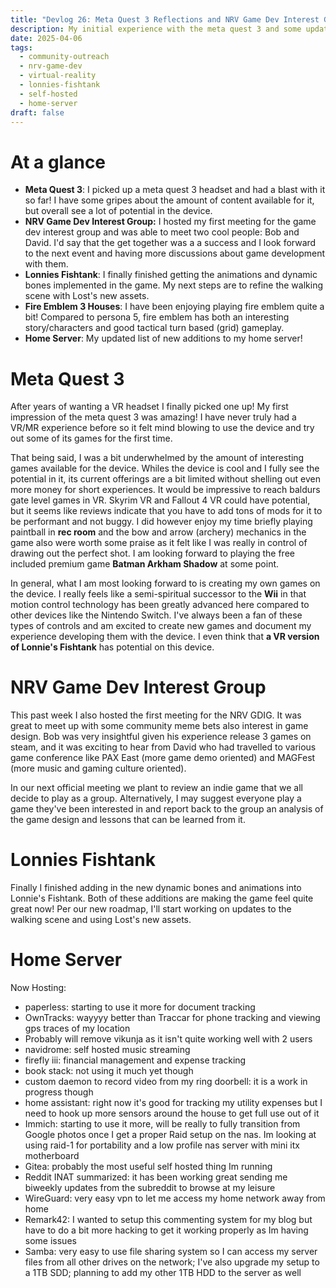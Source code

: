 ```yaml
---
title: "Devlog 26: Meta Quest 3 Reflections and NRV Game Dev Interest Group"
description: My initial experience with the meta quest 3 and some updates on the NRV game dev interest group.
date: 2025-04-06
tags:
  - community-outreach
  - nrv-game-dev
  - virtual-reality
  - lonnies-fishtank
  - self-hosted
  - home-server
draft: false
---
```

# At a glance

- **Meta Quest 3**: I picked up a meta quest 3 headset and had a blast with it so far! I have some gripes about the amount of content available for it, but overall see a lot of potential in the device.
- **NRV Game Dev Interest Group:** I hosted my first meeting for the game dev interest group and was able to meet two cool people: Bob and David. I'd say that the get together was a a success and I look forward to the next event and having more discussions about game development with them.
- **Lonnies Fishtank**: I finally finished getting the animations and dynamic bones implemented in the game. My next steps are to refine the walking scene with Lost's new assets.
- **Fire Emblem 3 Houses**: I have been enjoying playing fire emblem quite a bit! Compared to persona 5, fire emblem has both an interesting story/characters and good tactical turn based (grid) gameplay.
- **Home Server**: My updated list of new additions to my home server!

# Meta Quest 3

After years of wanting a VR headset I finally picked one up! My first impression of the meta quest 3 was amazing! I have never truly had a VR/MR experience before so it felt mind blowing to use the device and try out some of its games for the first time.

That being said, I was a bit underwhelmed by the amount of interesting games available for the device. Whiles the device is cool and I fully see the potential in it, its current offerings are a bit limited without shelling out even more money for short experiences. It would be impressive to reach baldurs gate level games in VR. Skyrim VR and Fallout 4 VR could have potential, but it seems like reviews indicate that you have to add tons of mods for it to be performant and not buggy. I did however enjoy my time briefly playing paintball in **rec room** and the bow and arrow (archery) mechanics in the game also were worth some praise as it felt like I was really in control of drawing out the perfect shot. I am looking forward to playing the free included premium game **Batman Arkham Shadow** at some point.

In general, what I am most looking forward to is creating my own games on the device. I really feels like a semi-spiritual successor to the **Wii** in that motion control technology has been greatly advanced here compared to other devices like the Nintendo Switch. I've always been a fan of these types of controls and am excited to create new games and document my experience developing them with the device. I even think that **a VR version of Lonnie's Fishtank** has potential on this device.

# NRV Game Dev Interest Group

This past week I also hosted the first meeting for the NRV GDIG. It was great to meet up with some community meme bets also interest in game design. Bob was very insightful given his experience release 3 games on steam, and it was exciting to hear from David who had travelled to various game conference like PAX East (more game demo oriented) and MAGFest (more music and gaming culture oriented).

In our next official meeting we plant to review an indie game that we all decide to play as a group. Alternatively, I may suggest everyone play a game they've been interested in and report back to the group an analysis of the game design and lessons that can be learned from it.

# Lonnies Fishtank

Finally I finished adding in the new dynamic bones and animations into Lonnie's Fishtank. Both of these additions are making the game feel quite great now! Per our new roadmap, I'll start working on updates to the walking scene and using Lost's new assets.

# Home Server 

Now Hosting:
- paperless: starting to use it more for document tracking
- OwnTracks: wayyyy better than Traccar for phone tracking and viewing gps traces of my location
- Probably will remove vikunja as it isn't quite working well with 2 users
- navidrome: self hosted music streaming
- firefly iii: financial management and expense tracking 
- book stack: not using it much yet though
- custom daemon to record video from my ring doorbell: it is a work in progress though
- home assistant: right now it's good for tracking my utility expenses but I need to hook up more sensors around the house to get full use out of it
- Immich: starting to use it more, will be really to fully transition from Google photos once I get a proper Raid setup on the nas. Im looking at using raid-1 for portability and a low profile nas server with mini itx motherboard
- Gitea: probably the most useful self hosted thing Im running 
- Reddit INAT summarized: it has been working great sending me biweekly updates from the subreddit to browse at my leisure
- WireGuard: very easy vpn to let me access my home network away from home
- Remark42: I wanted to setup this commenting system for my blog but have to do a bit more hacking to get it working properly as Im having some issues 
- Samba: very easy to use file sharing system so I can access my server files from all other drives on the network; I've also upgrade my setup to a 1TB SDD; planning to add my other 1TB HDD to the server as well